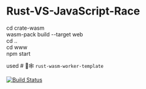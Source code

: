# Rust-VS-JavaScript-Race
cd crate-wasm  
wasm-pack build --target web  
cd ..  
cd www  
npm start  
  
  
used # 🦀🕸 `rust-wasm-worker-template`

[![Build Status](https://travis-ci.org/VictorGavrish/rust-wasm-worker-template.svg?branch=master)](https://travis-ci.org/VictorGavrish/rust-wasm-worker-template)